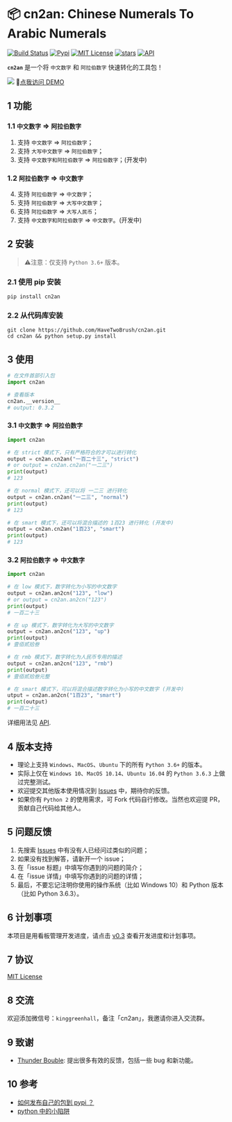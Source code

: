 # 📦 cn2an: Chinese Numerals To Arabic Numerals

[![Build Status](https://travis-ci.org/HaveTwoBrush/cn2an.svg?branch=master)](https://travis-ci.org/HaveTwoBrush/cn2an)
[![Pypi](https://img.shields.io/pypi/v/cn2an.svg)](https://pypi.org/project/cn2an/)
[![MIT License](https://img.shields.io/badge/license-MIT-green.svg)](https://github.com/HaveTwoBrush/cn2an/blob/master/LICENSE)
[![stars](https://img.shields.io/github/stars/HaveTwoBrush/cn2an.svg)](https://github.com/HaveTwoBrush/cn2an/stargazers)
[![API](https://img.shields.io/badge/API-reference-pink.svg)](https://github.com/HaveTwoBrush/cn2an/wiki/API)

**`cn2an`** 是一个将 `中文数字` 和 `阿拉伯数字` 快速转化的工具包！

[![](./src/cn2an-site.png)](https://www.dovolopor.com/cn2an)
🔗[点我访问 DEMO](https://www.dovolopor.com/cn2an)

## 1 功能

### 1.1 `中文数字` => `阿拉伯数字`

1. 支持 `中文数字` => `阿拉伯数字`；
2. 支持 `大写中文数字` => `阿拉伯数字`；
3. 支持 `中文数字和阿拉伯数字` => `阿拉伯数字`；(开发中)

### 1.2 `阿拉伯数字` => `中文数字`

4. 支持 `阿拉伯数字` => `中文数字`；
5. 支持 `阿拉伯数字` => `大写中文数字`；
6. 支持 `阿拉伯数字` => `大写人民币`； 
7. 支持 `中文数字和阿拉伯数字` => `中文数字`。(开发中)

## 2 安装

> ⚠️注意：仅支持 `Python 3.6+` 版本。

### 2.1 使用 pip 安装

```shell
pip install cn2an
```

### 2.2 从代码库安装

```shell
git clone https://github.com/HaveTwoBrush/cn2an.git
cd cn2an && python setup.py install
```

## 3 使用

```python
# 在文件首部引入包
import cn2an

# 查看版本
cn2an.__version__
# output: 0.3.2
```

### 3.1 `中文数字` => `阿拉伯数字`

```python
import cn2an

# 在 strict 模式下，只有严格符合的才可以进行转化
output = cn2an.cn2an("一百二十三", "strict")
# or output = cn2an.cn2an("一二三")
print(output)
# 123

# 在 normal 模式下，还可以将 一二三 进行转化
output = cn2an.cn2an("一二三", "normal")
print(output)
# 123

# 在 smart 模式下，还可以将混合描述的 1百23 进行转化 (开发中)
output = cn2an.cn2an("1百23", "smart")
print(output)
# 123
```

### 3.2 `阿拉伯数字` => `中文数字`

```python
import cn2an

# 在 low 模式下，数字转化为小写的中文数字
output = cn2an.an2cn("123", "low")
# or output = cn2an.an2cn("123")
print(output)
# 一百二十三

# 在 up 模式下，数字转化为大写的中文数字
output = cn2an.an2cn("123", "up")
print(output)
# 壹佰贰拾叁

# 在 rmb 模式下，数字转化为人民币专用的描述
output = cn2an.an2cn("123", "rmb")
print(output)
# 壹佰贰拾叁元整

# 在 smart 模式下，可以将混合描述数字转化为小写的中文数字 (开发中)
utput = cn2an.an2cn("1百23", "smart")
print(output)
# 一百二十三
```

详细用法见 [API](https://github.com/HaveTwoBrush/cn2an/wiki/API).

## 4 版本支持

- 理论上支持 `Windows`、`MacOS`、`Ubuntu` 下的所有 `Python 3.6+` 的版本。
- 实际上仅在 `Windows 10`、`MacOS 10.14`、`Ubuntu 16.04` 的 `Python 3.6.3` 上做过完整测试。
- 欢迎提交其他版本使用情况到 [Issues](https://github.com/HaveTwoBrush/cn2an/issues) 中，期待你的反馈。
- 如果你有 `Python 2` 的使用需求，可 Fork 代码自行修改。当然也欢迎提 PR，贡献自己代码给其他人。

## 5 问题反馈

1. 先搜索 [Issues](https://github.com/HaveTwoBrush/cn2an/issues) 中有没有人已经问过类似的问题；
2. 如果没有找到解答，请新开一个 issue；
3. 在「issue 标题」中填写你遇到的问题的简介；
4. 在「issue 详情」中填写你遇到的问题的详情；
5. 最后，不要忘记注明你使用的操作系统（比如 Windows 10）和 Python 版本（比如 Python 3.6.3）。

## 6 计划事项

本项目是用看板管理开发进度，请点击 [v0.3](https://github.com/HaveTwoBrush/cn2an/projects/1) 查看开发进度和计划事项。

## 7 协议

[MIT License](https://github.com/HaveTwoBrush/cn2an/blob/master/LICENSE)

## 8 交流

欢迎添加微信号：`kinggreenhall`，备注「cn2an」，我邀请你进入交流群。

## 9 致谢

- [Thunder Bouble](https://github.com/sfyc23): 提出很多有效的反馈，包括一些 bug 和新功能。

## 10 参考

- [如何发布自己的包到 pypi ？](https://www.v2ai.cn/python/2018/07/30/PY-1.html)
- [python 中的小陷阱](https://www.v2ai.cn/python/2019/01/01/PY-6.html)